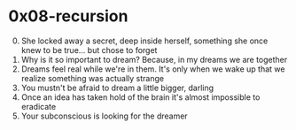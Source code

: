 <h1>0x08-recursion</h1>

00. She locked away a secret, deep inside herself, something she once knew to be true... but chose to forget<br>
01. Why is it so important to dream? Because, in my dreams we are together<br>
02. Dreams feel real while we're in them. It's only when we wake up that we realize something was actually strange<br>
03. You mustn't be afraid to dream a little bigger, darling<br>
04. Once an idea has taken hold of the brain it's almost impossible to eradicate<br>
05. Your subconscious is looking for the dreamer<br>
